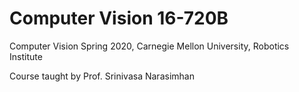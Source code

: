 # Computer Vision 16-720B
Computer Vision Spring 2020, Carnegie Mellon University, Robotics Institute


Course taught by Prof. Srinivasa Narasimhan
